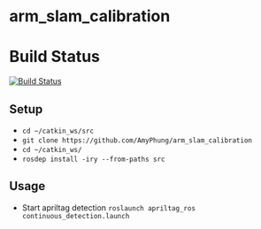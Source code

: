 # arm_slam_calibration

# Build Status
[![Build Status](https://travis-ci.org/AmyPhung/arm_slam_calibration.svg?branch=master)](https://travis-ci.org/AmyPhung/arm_slam_calibration)

## Setup
+ `cd ~/catkin_ws/src`
+ `git clone https://github.com/AmyPhung/arm_slam_calibration`
+ `cd ~/catkin_ws/`
+ `rosdep install -iry --from-paths src`


## Usage
+ Start apriltag detection `roslaunch apriltag_ros continuous_detection.launch`
